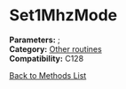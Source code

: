 # Set1MhzMode

**Parameters:** ;  
**Category:** [Other routines](../categories/other_routines.md)  
**Compatibility:** C128  


[Back to Methods List](../../SUMMARY.md)
